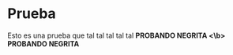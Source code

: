 # Prueba
Esto es una prueba que tal tal tal tal tal 
<b> PROBANDO NEGRITA <\b>
<b> PROBANDO NEGRITA </b>
